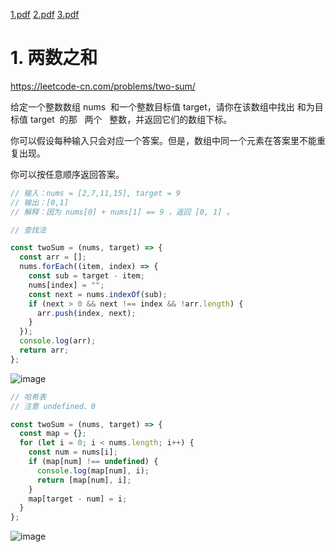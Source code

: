 [1.pdf](https://github.com/exposir/personal-blog/files/7504394/1.pdf)
[2.pdf](https://github.com/exposir/personal-blog/files/7504395/2.pdf)
[3.pdf](https://github.com/exposir/personal-blog/files/7504400/3.pdf)

# 1. 两数之和

https://leetcode-cn.com/problems/two-sum/

给定一个整数数组 nums  和一个整数目标值 target，请你在该数组中找出 和为目标值 target  的那   两个   整数，并返回它们的数组下标。

你可以假设每种输入只会对应一个答案。但是，数组中同一个元素在答案里不能重复出现。

你可以按任意顺序返回答案。

```js
// 输入：nums = [2,7,11,15], target = 9
// 输出：[0,1]
// 解释：因为 nums[0] + nums[1] == 9 ，返回 [0, 1] 。

// 查找法

const twoSum = (nums, target) => {
  const arr = [];
  nums.forEach((item, index) => {
    const sub = target - item;
    nums[index] = "";
    const next = nums.indexOf(sub);
    if (next > 0 && next !== index && !arr.length) {
      arr.push(index, next);
    }
  });
  console.log(arr);
  return arr;
};
```

![image](https://user-images.githubusercontent.com/33340988/140923907-434b5582-2fde-4636-8bf9-3a4c7e20da6c.png)

```js
// 哈希表
// 注意 undefined、0

const twoSum = (nums, target) => {
  const map = {};
  for (let i = 0; i < nums.length; i++) {
    const num = nums[i];
    if (map[num] !== undefined) {
      console.log(map[num], i);
      return [map[num], i];
    }
    map[target - num] = i;
  }
};
```

![image](https://user-images.githubusercontent.com/33340988/140925384-a8b422b3-a02b-477d-bfb3-8486490becab.png)
